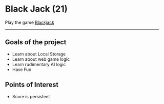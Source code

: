# Black Jack (21)
Play the game [Blackjack](https://jasonsutter87.github.io/Blackjack/)

----
## Goals of the project
* Learn about Local Storage
* Learn about web game logic
* Learn rudimentary AI logic 
* Have Fun

## Points of Interest
* Score is persistent
